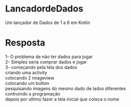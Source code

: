# LancadordeDados
Um lançador de Dados de 1 a 6 em Kotlin  
# Resposta  
1- O problema de não ter dados para jogar   
2- Simples seria comprar dados e jogar  
3- começando pela tela dos dados  
   criando uma activity  
   colocando 2 imageview  
   colocando um button  
   pesquisando imagens do mesmo dado de lados diferentes  
   contruindo a programação  
   depois por ultimo fazer a tela inicial que coloca o nome     
